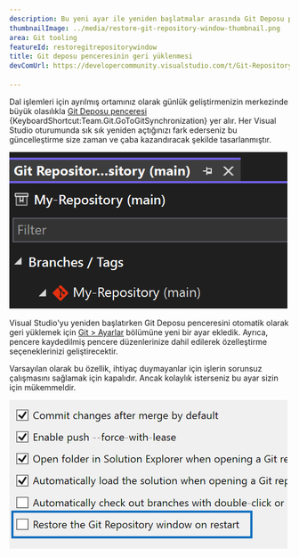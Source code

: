 ```yaml
---
description: Bu yeni ayar ile yeniden başlatmalar arasında Git Deposu penceresini açık tutun.
thumbnailImage: ../media/restore-git-repository-window-thumbnail.png
area: Git tooling
featureId: restoregitrepositorywindow
title: Git deposu penceresinin geri yüklenmesi
devComUrl: https://developercommunity.visualstudio.com/t/Git-Repository-window-is-not-restored-in/1255797

---
```



Dal işlemleri için ayrılmış ortamınız olarak günlük geliştirmenizin merkezinde büyük olasılıkla [Git Deposu penceresi](vscmd://Team.Git.GoToGitSynchronization) {KeyboardShortcut:Team.Git.GoToGitSynchronization} yer alır. Her Visual Studio oturumunda sık sık yeniden açtığınızı fark ederseniz bu güncelleştirme size zaman ve çaba kazandıracak şekilde tasarlanmıştır.

![Git Deposu penceresi dal listesi.](../media/restore-git-repository-window-thumbnail.png)

Visual Studio'yu yeniden başlatırken Git Deposu penceresini otomatik olarak geri yüklemek için [Git > Ayarlar](vscmd://Team.Git.Settings) bölümüne yeni bir ayar ekledik. Ayrıca, pencere kaydedilmiş pencere düzenlerinize dahil edilerek özelleştirme seçeneklerinizi geliştirecektir.

Varsayılan olarak bu özellik, ihtiyaç duymayanlar için işlerin sorunsuz çalışmasını sağlamak için kapalıdır. Ancak kolaylık isterseniz bu ayar sizin için mükemmeldir.

![Git Deposu penceresini geri yükle onay kutusunun bulunduğu Git Ayarları sayfası.](../media/restore-git-repository-window-setting.png)
